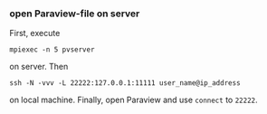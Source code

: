 ### open Paraview-file on server
First, execute
```
mpiexec -n 5 pvserver
```
on server. Then
```
ssh -N -vvv -L 22222:127.0.0.1:11111 user_name@ip_address
```
on local machine. Finally, open Paraview and use `connect` to `22222`.
